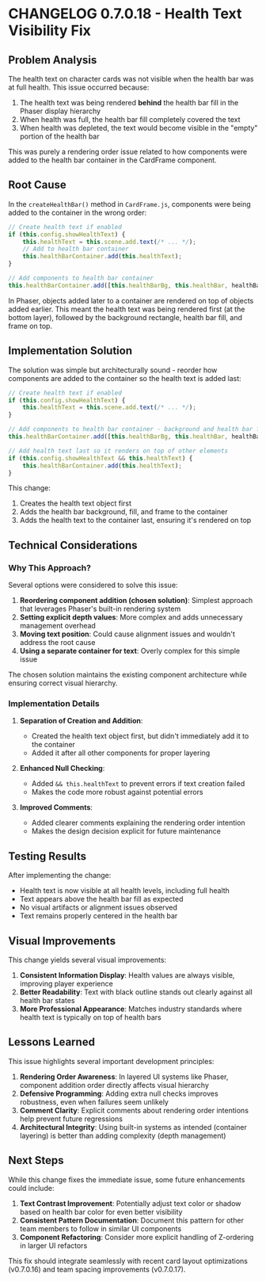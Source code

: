 # CHANGELOG 0.7.0.18 - Health Text Visibility Fix

## Problem Analysis

The health text on character cards was not visible when the health bar was at full health. This issue occurred because:

1. The health text was being rendered **behind** the health bar fill in the Phaser display hierarchy
2. When health was full, the health bar fill completely covered the text
3. When health was depleted, the text would become visible in the "empty" portion of the health bar

This was purely a rendering order issue related to how components were added to the health bar container in the CardFrame component.

## Root Cause

In the `createHealthBar()` method in `CardFrame.js`, components were being added to the container in the wrong order:

```javascript
// Create health text if enabled
if (this.config.showHealthText) {
    this.healthText = this.scene.add.text(/* ... */);
    // Add to health bar container
    this.healthBarContainer.add(this.healthText);
}

// Add components to health bar container
this.healthBarContainer.add([this.healthBarBg, this.healthBar, healthBarFrame]);
```

In Phaser, objects added later to a container are rendered on top of objects added earlier. This meant the health text was being rendered first (at the bottom layer), followed by the background rectangle, health bar fill, and frame on top.

## Implementation Solution

The solution was simple but architecturally sound - reorder how components are added to the container so the health text is added last:

```javascript
// Create health text if enabled
if (this.config.showHealthText) {
    this.healthText = this.scene.add.text(/* ... */);
}

// Add components to health bar container - background and health bar first
this.healthBarContainer.add([this.healthBarBg, this.healthBar, healthBarFrame]);

// Add health text last so it renders on top of other elements
if (this.config.showHealthText && this.healthText) {
    this.healthBarContainer.add(this.healthText);
}
```

This change:
1. Creates the health text object first
2. Adds the health bar background, fill, and frame to the container
3. Adds the health text to the container last, ensuring it's rendered on top

## Technical Considerations

### Why This Approach?

Several options were considered to solve this issue:

1. **Reordering component addition (chosen solution)**: Simplest approach that leverages Phaser's built-in rendering system
2. **Setting explicit depth values**: More complex and adds unnecessary management overhead
3. **Moving text position**: Could cause alignment issues and wouldn't address the root cause
4. **Using a separate container for text**: Overly complex for this simple issue

The chosen solution maintains the existing component architecture while ensuring correct visual hierarchy.

### Implementation Details

1. **Separation of Creation and Addition**: 
   - Created the health text object first, but didn't immediately add it to the container
   - Added it after all other components for proper layering

2. **Enhanced Null Checking**:
   - Added `&& this.healthText` to prevent errors if text creation failed
   - Makes the code more robust against potential errors

3. **Improved Comments**:
   - Added clearer comments explaining the rendering order intention
   - Makes the design decision explicit for future maintenance

## Testing Results

After implementing the change:
- Health text is now visible at all health levels, including full health
- Text appears above the health bar fill as expected
- No visual artifacts or alignment issues observed
- Text remains properly centered in the health bar

## Visual Improvements

This change yields several visual improvements:

1. **Consistent Information Display**: Health values are always visible, improving player experience
2. **Better Readability**: Text with black outline stands out clearly against all health bar states
3. **More Professional Appearance**: Matches industry standards where health text is typically on top of health bars

## Lessons Learned

This issue highlights several important development principles:

1. **Rendering Order Awareness**: In layered UI systems like Phaser, component addition order directly affects visual hierarchy
2. **Defensive Programming**: Adding extra null checks improves robustness, even when failures seem unlikely
3. **Comment Clarity**: Explicit comments about rendering order intentions help prevent future regressions
4. **Architectural Integrity**: Using built-in systems as intended (container layering) is better than adding complexity (depth management)

## Next Steps

While this change fixes the immediate issue, some future enhancements could include:

1. **Text Contrast Improvement**: Potentially adjust text color or shadow based on health bar color for even better visibility
2. **Consistent Pattern Documentation**: Document this pattern for other team members to follow in similar UI components
3. **Component Refactoring**: Consider more explicit handling of Z-ordering in larger UI refactors

This fix should integrate seamlessly with recent card layout optimizations (v0.7.0.16) and team spacing improvements (v0.7.0.17).